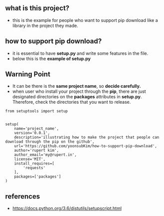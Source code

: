 ## what is this project?
* this is the example for people who want to support pip download like a library in the project they made.

## how to support pip download?
* it is essential to have __setup.py__ and write some features in the file.
* below this is the __example of setup.py__

## Warning Point
* It can be there is the __same project name__, so __decide carefully.__
* when user who install your project through the __pip__, there are just designated directories on the __packages__ attributes in __setup.py__. Therefore, check the directories that you want to release.

```
from setuptools import setup


setup(
    name='project_name',
    version='0.0.1',
    description='illustrating how to make the project that people can download through the pip on the github',
    url='https://github.com/yoonsubKim/how-to-support-pip-download',
    author='rupert kim',
    author_email='my@rupert.in',
    license='MIT',
    install_requires=[
        'requests'
    ],
    packages=['packages']
)
```

## references
* https://docs.python.org/3.6/distutils/setupscript.html